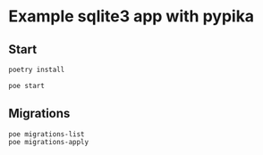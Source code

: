 # Example sqlite3 app with pypika

## Start

```sh
poetry install

poe start
```

## Migrations

```
poe migrations-list
poe migrations-apply
```
